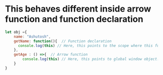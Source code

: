 # This behaves different inside arrow function and function declaration

```javascript
let obj ={
    name: "Ashutosh",
    getName: function(){  // Function declaration
      console.log(this) // Here, this points to the scope where this function is present, which is obj.
    },
    getAge : () =>{  // Arrow function
        console.log(this) // Here, this points to global window object.
    }
}
 ``` 